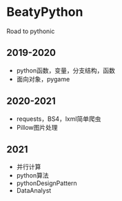 # BeatyPython
Road to pythonic
## 2019-2020 
- python函数，变量，分支结构，函数
- 面向对象，pygame
## 2020-2021
- requests，BS4，lxml简单爬虫
- Pillow图片处理
## 2021
- 并行计算
- python算法
- pythonDesignPattern
- DataAnalyst
